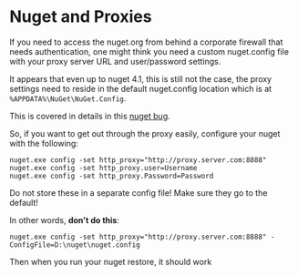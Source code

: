 # Nuget and Proxies

If you need to access the nuget.org from behind a corporate firewall that needs authentication, one might think you need a custom nuget.config file with your proxy server URL and user/password settings.

It appears that even up to nuget 4.1, this is still not the case, the proxy settings need to reside in the default nuget.config location which is at `%APPDATA%\NuGet\NuGet.Config`.

This is covered in details in this [nuget bug](https://github.com/NuGet/Home/issues/747).

So, if you want to get out through the proxy easily, configure your nuget with the following:

```
nuget.exe config -set http_proxy="http://proxy.server.com:8888"
nuget.exe config -set http_proxy.user=Username
nuget.exe config -set http_proxy.Password=Password
```

Do not store these in a separate config file! Make sure they go to the default!

In other words, **don't do this**:

```
nuget.exe config -set http_proxy="http://proxy.server.com:8888" -ConfigFile=D:\nuget\nuget.config
```

Then when you run your nuget restore, it should work
